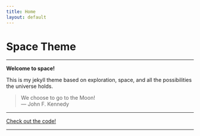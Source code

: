 ```yaml
---
title: Home
layout: default
---
```


# Space Theme

***

**Welcome to space!**

This is my jekyll theme based on exploration, space, and all the possibilities the universe holds.

> We choose to go to the Moon! <br>— John F. Kennedy

***

[Check out the code!](https://github.com/artemis9703/space-theme)

***